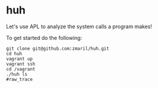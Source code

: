 # huh

Let's use APL to analyze the system calls a program makes! 

To get started do the following: 
```
git clone git@github.com:zmaril/huh.git
cd huh
vagrant up
vagrant ssh
cd /vagrant
./huh ls
#raw_trace
```

